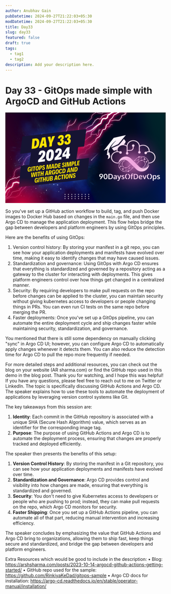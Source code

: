 ```yaml
---
author: Anubhav Gain
pubDatetime: 2024-09-27T21:22:03+05:30
modDatetime: 2024-09-27T21:22:03+05:30
title: Day33
slug: day33
featured: false
draft: true
tags:
  - tag1
  - tag2
description: Add your description here.
---
```


# Day 33 - GitOps made simple with ArgoCD and GitHub Actions

[![Watch the video](thumbnails/day33.png)](https://www.youtube.com/watch?v=dKU3hC_RtDk)

So you've set up a GitHub action workflow to build, tag, and push Docker images to Docker Hub based on changes in the `main.go` file, and then use Argo CD to manage the application deployment. This flow helps bridge the gap between developers and platform engineers by using GitOps principles.

Here are the benefits of using GitOps:

1. Version control history: By storing your manifest in a git repo, you can see how your application deployments and manifests have evolved over time, making it easy to identify changes that may have caused issues.
2. Standardization and governance: Using GitOps with Argo CD ensures that everything is standardized and governed by a repository acting as a gateway to the cluster for interacting with deployments. This gives platform engineers control over how things get changed in a centralized manner.
3. Security: By requiring developers to make pull requests on the repo before changes can be applied to the cluster, you can maintain security without giving kubernetes access to developers or people changing things in PRs. You can even run CI tests on the same repo before merging the PR.
4. Faster deployments: Once you've set up a GitOps pipeline, you can automate the entire deployment cycle and ship changes faster while maintaining security, standardization, and governance.

You mentioned that there is still some dependency on manually clicking "sync" in Argo CD UI; however, you can configure Argo CD to automatically apply changes whenever it detects them. You can also reduce the detection time for Argo CD to pull the repo more frequently if needed.

For more detailed steps and additional resources, you can check out the blog on your website (AR sharma.com) or find the GitHub repo used in this demo in the blog post. Thank you for watching, and I hope this was helpful! If you have any questions, please feel free to reach out to me on Twitter or LinkedIn.
The topic is specifically discussing GitHub Actions and Argo CD. The speaker explains how to use these tools to automate the deployment of applications by leveraging version control systems like Git.

The key takeaways from this session are:

1. **Identity**: Each commit in the GitHub repository is associated with a unique SHA (Secure Hash Algorithm) value, which serves as an identifier for the corresponding image tag.
2. **Purpose**: The purpose of using GitHub Actions and Argo CD is to automate the deployment process, ensuring that changes are properly tracked and deployed efficiently.

The speaker then presents the benefits of this setup:

1. **Version Control History**: By storing the manifest in a Git repository, you can see how your application deployments and manifests have evolved over time.
2. **Standardization and Governance**: Argo CD provides control and visibility into how changes are made, ensuring that everything is standardized and governed.
3. **Security**: You don't need to give Kubernetes access to developers or people who are pushing to prod; instead, they can make pull requests on the repo, which Argo CD monitors for security.
4. **Faster Shipping**: Once you set up a GitHub Actions pipeline, you can automate all of that part, reducing manual intervention and increasing efficiency.

The speaker concludes by emphasizing the value that GitHub Actions and Argo CD bring to organizations, allowing them to ship fast, keep things secure and standardized, and bridge the gap between developers and platform engineers.

Extra Resources which would be good to include in the description:
• Blog: https://arshsharma.com/posts/2023-10-14-argocd-github-actions-getting-started/
• GitHub repo used for the sample: https://github.com/RinkiyaKeDad/gitops-sample
• Argo CD docs for installation: https://argo-cd.readthedocs.io/en/stable/operator-manual/installation/
